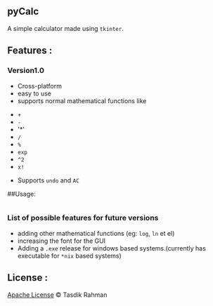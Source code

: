## pyCalc

A simple calculator made using `tkinter`. 

## Features : 

### Version1.0

* Cross-platform
* easy to use
* supports normal mathematical functions like 
 - `+`
 - `-`
 - '*'
 - `/`
 - `%`
 - `exp`
 - `^2`
 - `x!`
 * Supports `undo` and `AC`

##Usage:

![]()

### List of possible features for future versions

* adding other mathematical functions (eg: `log`, `ln` et el)
* increasing the font for the GUI
* Adding a `.exe` release for windows based systems.(currently has executable for `*nix` based systems)

## License :

[Apache License](https://github.com/prodicus/pyCalc/blob/master/LICENSE) &copy; Tasdik Rahman
